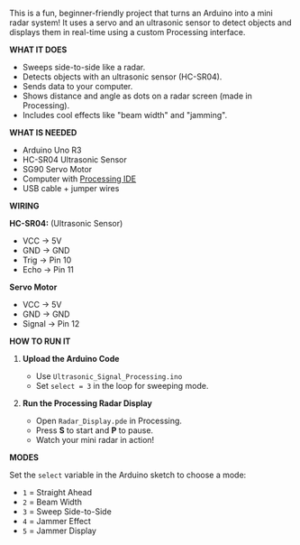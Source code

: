  This is a fun, beginner-friendly project that turns an Arduino into a mini radar system! 
 It uses a servo and an ultrasonic sensor to detect objects and displays them in real-time using a custom Processing interface.

**WHAT IT DOES**

- Sweeps side-to-side like a radar.
- Detects objects with an ultrasonic sensor (HC-SR04).
- Sends data to your computer.
- Shows distance and angle as dots on a radar screen (made in Processing).
- Includes cool effects like "beam width" and "jamming".

**WHAT IS NEEDED**

- Arduino Uno R3  
- HC-SR04 Ultrasonic Sensor  
- SG90 Servo Motor  
- Computer with [Processing IDE](https://processing.org/)  
- USB cable + jumper wires  

**WIRING**

**HC-SR04:** (Ultrasonic Sensor)
- VCC → 5V  
- GND → GND  
- Trig → Pin 10  
- Echo → Pin 11  

**Servo Motor** 
- VCC → 5V  
- GND → GND  
- Signal → Pin 12  

**HOW TO RUN IT** 

1. **Upload the Arduino Code**  
   - Use `Ultrasonic_Signal_Processing.ino`
   - Set `select = 3` in the loop for sweeping mode.

2. **Run the Processing Radar Display**  
   - Open `Radar_Display.pde` in Processing.
   - Press **S** to start and **P** to pause.
   - Watch your mini radar in action!

**MODES** 

Set the `select` variable in the Arduino sketch to choose a mode:

- `1` = Straight Ahead  
- `2` = Beam Width  
- `3` = Sweep Side-to-Side 
- `4` = Jammer Effect  
- `5` = Jammer Display  
